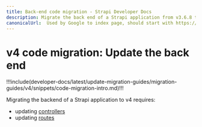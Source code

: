 ```yaml
---
title: Back-end code migration - Strapi Developer Docs
description: Migrate the back end of a Strapi application from v3.6.8 to v4.0.x with step-by-step instructions
canonicalUrl:  Used by Google to index page, should start with https://docs.strapi.io/ — delete this comment when done [paste final URL here]
---
```


<!-- TODO: update SEO -->

# v4 code migration: Update the back end

!!!include(developer-docs/latest/update-migration-guides/migration-guides/v4/snippets/code-migration-intro.md)!!!

Migrating the backend of a Strapi application to v4 requires:

* updating [controllers](/developer-docs/latest/update-migration-guides/migration-guides/v4/code/backend/controllers.md)
* updating [routes](/developer-docs/latest/update-migration-guides/migration-guides/v4/code/backend/routes.md)
